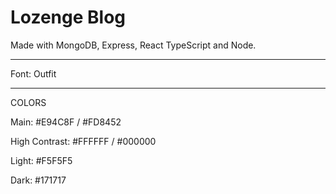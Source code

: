 # Lozenge Blog

Made with MongoDB, Express, React TypeScript and Node.

---

Font: Outfit

---

COLORS

Main:
#E94C8F / #FD8452

High Contrast:
#FFFFFF / #000000

Light:
#F5F5F5

Dark:
#171717
